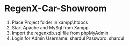 # RegenX-Car-Showroom

1. Place Project folder in xampp\htdocs
2. Start Apache and MySql from Xampp 
3. Import the regenxdb.sql file from phpMyAdmin
5. Login for Admin
   Username: shardul
   Password: shardul
